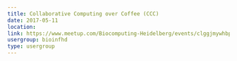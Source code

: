 ```yaml
---
title: Collaborative Computing over Coffee (CCC)
date: 2017-05-11
location: 
link: https://www.meetup.com/Biocomputing-Heidelberg/events/clggjmywhbpb/
usergroup: bioinfhd
type: usergroup
---
```

